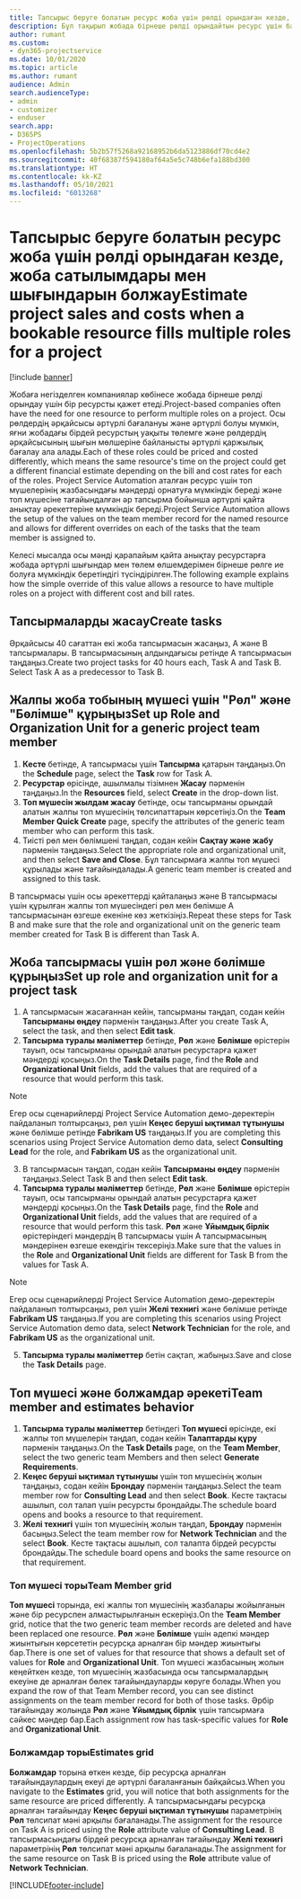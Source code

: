 ```yaml
---
title: Тапсырыс беруге болатын ресурс жоба үшін рөлді орындаған кезде, жоба сатылымдары мен шығындарын болжау
description: Бұл тақырып жобада бірнеше рөлді орындайтын ресурс үшін баға мен шығындарды қолдау үшін баға өлшемдерін пайдалану жолы туралы ақпаратты қамтиды.
author: rumant
ms.custom:
- dyn365-projectservice
ms.date: 10/01/2020
ms.topic: article
ms.author: rumant
audience: Admin
search.audienceType:
- admin
- customizer
- enduser
search.app:
- D365PS
- ProjectOperations
ms.openlocfilehash: 5b2b57f5268a92168952b6da5123886df70cd4e2
ms.sourcegitcommit: 40f68387f594180af64a5e5c748b6efa188bd300
ms.translationtype: HT
ms.contentlocale: kk-KZ
ms.lasthandoff: 05/10/2021
ms.locfileid: "6013268"
---
```

# <a name="estimate-project-sales-and-costs-when-a-bookable-resource-fills-multiple-roles-for-a-project"></a><span data-ttu-id="be1a9-103">Тапсырыс беруге болатын ресурс жоба үшін рөлді орындаған кезде, жоба сатылымдары мен шығындарын болжау</span><span class="sxs-lookup"><span data-stu-id="be1a9-103">Estimate project sales and costs when a bookable resource fills multiple roles for a project</span></span> 

[!include [banner](../includes/psa-now-project-operations.md)]

<span data-ttu-id="be1a9-104">Жобаға негізделген компаниялар көбінесе жобада бірнеше рөлді орындау үшін бір ресурсты қажет етеді.</span><span class="sxs-lookup"><span data-stu-id="be1a9-104">Project-based companies often have the need for one resource to perform multiple roles on a project.</span></span> <span data-ttu-id="be1a9-105">Осы рөлдердің әрқайсысы әртүрлі бағалануы және әртүрлі болуы мүмкін, яғни жобадағы бірдей ресурстың уақыты төлемге және рөлдердің әрқайсысының шығын мөлшеріне байланысты әртүрлі қаржылық бағалау ала алады.</span><span class="sxs-lookup"><span data-stu-id="be1a9-105">Each of these roles could be priced and costed differently, which means the same resource's time on the project could get a different financial estimate depending on the bill and cost rates for each of the roles.</span></span> <span data-ttu-id="be1a9-106">Project Service Automation аталған ресурс үшін топ мүшелерінің жазбасындағы мәндерді орнатуға мүмкіндік береді және топ мүшесіне тағайындалған әр тапсырма бойынша әртүрлі қайта анықтау әрекеттеріне мүмкіндік береді.</span><span class="sxs-lookup"><span data-stu-id="be1a9-106">Project Service Automation allows the setup of the values on the team member record for the named resource and allows for different overrides on each of the tasks that the team member is assigned to.</span></span>

<span data-ttu-id="be1a9-107">Келесі мысалда осы мәнді қарапайым қайта анықтау ресурстарға жобада әртүрлі шығындар мен төлем өлшемдерімен бірнеше рөлге ие болуға мүмкіндік беретіндігі түсіндірілген.</span><span class="sxs-lookup"><span data-stu-id="be1a9-107">The following example  explains how the simple override of this value allows a resource to have multiple roles on a project with different cost and bill rates.</span></span>

## <a name="create-tasks"></a><span data-ttu-id="be1a9-108">Тапсырмаларды жасау</span><span class="sxs-lookup"><span data-stu-id="be1a9-108">Create tasks</span></span>
<span data-ttu-id="be1a9-109">Әрқайсысы 40 сағаттан екі жоба тапсырмасын жасаңыз, А және В тапсырмалары. В тапсырмасының алдындағысы ретінде А тапсырмасын таңдаңыз.</span><span class="sxs-lookup"><span data-stu-id="be1a9-109">Create two project tasks for 40 hours each, Task A and Task B. Select Task A as a predecessor to Task B.</span></span>

## <a name="set-up-role-and-organization-unit-for-a-generic-project-team-member"></a><span data-ttu-id="be1a9-110">Жалпы жоба тобының мүшесі үшін "Рөл" және "Бөлімше" құрыңыз</span><span class="sxs-lookup"><span data-stu-id="be1a9-110">Set up Role and Organization Unit for a generic project team member</span></span>

1. <span data-ttu-id="be1a9-111">**Кесте** бетінде, А тапсырмасы үшін **Тапсырма** қатарын таңдаңыз.</span><span class="sxs-lookup"><span data-stu-id="be1a9-111">On the **Schedule** page, select the **Task** row for Task A.</span></span> 
2. <span data-ttu-id="be1a9-112">**Ресурстар** өрісінде, ашылмалы тізімнен **Жасау** пәрменін таңдаңыз.</span><span class="sxs-lookup"><span data-stu-id="be1a9-112">In the **Resources** field, select **Create** in the drop-down list.</span></span>
3. <span data-ttu-id="be1a9-113">**Топ мүшесін жылдам жасау** бетінде, осы тапсырманы орындай алатын жалпы топ мүшесінің төлсипаттарын көрсетіңіз.</span><span class="sxs-lookup"><span data-stu-id="be1a9-113">On the **Team Member Quick Create** page, specify the attributes of the generic team member who can perform this task.</span></span>
4. <span data-ttu-id="be1a9-114">Тиісті рөл мен бөлімшені таңдап, содан кейін **Сақтау және жабу** пәрменін таңдаңыз.</span><span class="sxs-lookup"><span data-stu-id="be1a9-114">Select the appropriate role and organizational unit, and then select **Save and Close**.</span></span> <span data-ttu-id="be1a9-115">Бұл тапсырмаға жалпы топ мүшесі құрылады және тағайындалады.</span><span class="sxs-lookup"><span data-stu-id="be1a9-115">A generic team member is created and assigned to this task.</span></span> 

<span data-ttu-id="be1a9-116">В тапсырмасы үшін осы әрекеттерді қайталаңыз және В тапсырмасы үшін құрылған жалпы топ мүшесіндегі рөл мен бөлімше А тапсырмасынан өзгеше екеніне көз жеткізіңіз.</span><span class="sxs-lookup"><span data-stu-id="be1a9-116">Repeat these steps for Task B and make sure that the role and organizational unit on the generic team member created for Task B is different than Task A.</span></span> 

## <a name="set-up-role-and-organization-unit-for-a-project-task"></a><span data-ttu-id="be1a9-117">Жоба тапсырмасы үшін рөл және бөлімше құрыңыз</span><span class="sxs-lookup"><span data-stu-id="be1a9-117">Set up role and organization unit for a project task</span></span>

1. <span data-ttu-id="be1a9-118">А тапсырмасын жасағаннан кейін, тапсырманы таңдап, содан кейін **Тапсырманы өңдеу** пәрменін таңдаңыз.</span><span class="sxs-lookup"><span data-stu-id="be1a9-118">After you create Task A, select the task, and then select **Edit task**.</span></span>
2. <span data-ttu-id="be1a9-119">**Тапсырма туралы мәліметтер** бетінде, **Рөл** және **Бөлімше** өрістерін тауып, осы тапсырманы орындай алатын ресурстарға қажет мәндерді қосыңыз.</span><span class="sxs-lookup"><span data-stu-id="be1a9-119">On the **Task Details** page, find the **Role** and **Organizational Unit** fields, add the values that are required of a resource that would perform this task.</span></span> 

  > [!NOTE]
  > <span data-ttu-id="be1a9-120">Егер осы сценарийлерді Project Service Automation демо-деректерін пайдаланып толтырсаңыз, рөл үшін **Кеңес беруші ықтимал тұтынушы** және бөлімше ретінде **Fabrikam US** таңдаңыз.</span><span class="sxs-lookup"><span data-stu-id="be1a9-120">If you are completing this scenarios using Project Service Automation demo data, select **Consulting Lead** for the role, and **Fabrikam US** as the organizational unit.</span></span>

3. <span data-ttu-id="be1a9-121">В тапсырмасын таңдап, содан кейін **Тапсырманы өңдеу** пәрменін таңдаңыз.</span><span class="sxs-lookup"><span data-stu-id="be1a9-121">Select Task B and then select **Edit task**.</span></span>
4. <span data-ttu-id="be1a9-122">**Тапсырма туралы мәліметтер** бетінде, **Рөл** және **Бөлімше** өрістерін тауып, осы тапсырманы орындай алатын ресурстарға қажет мәндерді қосыңыз.</span><span class="sxs-lookup"><span data-stu-id="be1a9-122">On the **Task Details** page, find the **Role** and **Organizational Unit** fields, add the values that are required of a resource that would perform this task.</span></span> <span data-ttu-id="be1a9-123">**Рөл** және **Ұйымдық бірлік** өрістеріндегі мәндердің B тапсырмасы үшін А тапсырмасының мәндерінен өзгеше екендігін тексеріңіз.</span><span class="sxs-lookup"><span data-stu-id="be1a9-123">Make sure that the values in the **Role** and **Organizational Unit** fields are different for Task B from the values for Task A.</span></span> 

  > [!NOTE]
  > <span data-ttu-id="be1a9-124">Егер осы сценарийлерді Project Service Automation демо-деректерін пайдаланып толтырсаңыз, рөл үшін **Желі технигі** және бөлімше ретінде **Fabrikam US** таңдаңыз.</span><span class="sxs-lookup"><span data-stu-id="be1a9-124">If you are completing this scenarios using Project Service Automation demo data, select **Network Technician** for the role, and **Fabrikam US** as the organizational unit.</span></span>

5. <span data-ttu-id="be1a9-125">**Тапсырма туралы мәліметтер** бетін сақтап, жабыңыз.</span><span class="sxs-lookup"><span data-stu-id="be1a9-125">Save and close the **Task Details** page.</span></span> 

## <a name="team-member-and-estimates-behavior"></a><span data-ttu-id="be1a9-126">Топ мүшесі және болжамдар әрекеті</span><span class="sxs-lookup"><span data-stu-id="be1a9-126">Team member and estimates behavior</span></span> 

1. <span data-ttu-id="be1a9-127">**Тапсырма туралы мәліметтер** бетіндегі **Топ мүшесі** өрісінде, екі жалпы топ мүшелерін таңдап, содан кейін **Талаптарды құру** пәрменін таңдаңыз.</span><span class="sxs-lookup"><span data-stu-id="be1a9-127">On the **Task Details** page, on the **Team Member**, select the two generic team Members and then select **Generate Requirements**.</span></span> 
2. <span data-ttu-id="be1a9-128">**Кеңес беруші ықтимал тұтынушы** үшін топ мүшесінің жолын таңдаңыз, содан кейін **Брондау** пәрменін таңдаңыз.</span><span class="sxs-lookup"><span data-stu-id="be1a9-128">Select the team member row for **Consulting Lead** and then select **Book**.</span></span> <span data-ttu-id="be1a9-129">Кесте тақтасы ашылып, сол талап үшін ресурсты брондайды.</span><span class="sxs-lookup"><span data-stu-id="be1a9-129">The schedule board opens and books a resource to that requirement.</span></span>
3. <span data-ttu-id="be1a9-130">**Желі технигі** үшін топ мүшесінің жолын таңдап, **Брондау** пәрменін басыңыз.</span><span class="sxs-lookup"><span data-stu-id="be1a9-130">Select the team member row for **Network Technician** and the select **Book**.</span></span> <span data-ttu-id="be1a9-131">Кесте тақтасы ашылып, сол талапта бірдей ресурсты брондайды.</span><span class="sxs-lookup"><span data-stu-id="be1a9-131">The schedule board opens and books the same resource on that requirement.</span></span>

### <a name="team-member-grid"></a><span data-ttu-id="be1a9-132">Топ мүшесі торы</span><span class="sxs-lookup"><span data-stu-id="be1a9-132">Team Member grid</span></span> 
<span data-ttu-id="be1a9-133">**Топ мүшесі** торында, екі жалпы топ мүшесінің жазбалары жойылғанын және бір ресурспен алмастырылғанын ескеріңіз.</span><span class="sxs-lookup"><span data-stu-id="be1a9-133">On the **Team Member** grid, notice that the two generic team member records are deleted and have been replaced one resource.</span></span> <span data-ttu-id="be1a9-134">**Рөл** және **Бөлімше** үшін әдепкі мәндер жиынтығын көрсететін ресурсқа арналған бір мәндер жиынтығы бар.</span><span class="sxs-lookup"><span data-stu-id="be1a9-134">There is one set of values for that resource that shows a default set of values for **Role** and **Organizational Unit**.</span></span>
<span data-ttu-id="be1a9-135">Топ мүшесі жазбасының жолын кеңейткен кезде, топ мүшесінің жазбасында осы тапсырмалардың екеуіне де арналған бөлек тағайындауларды көруге болады.</span><span class="sxs-lookup"><span data-stu-id="be1a9-135">When you expand the row of that Team Member record, you can see distinct assignments on the team member record for both of those tasks.</span></span> <span data-ttu-id="be1a9-136">Әрбір тағайындау жолында **Рөл** және **Ұйымдық бірлік** үшін тапсырмаға сәйкес мәндер бар.</span><span class="sxs-lookup"><span data-stu-id="be1a9-136">Each assignment row has task-specific values for **Role** and **Organizational Unit**.</span></span> 

### <a name="estimates-grid"></a><span data-ttu-id="be1a9-137">Болжамдар торы</span><span class="sxs-lookup"><span data-stu-id="be1a9-137">Estimates grid</span></span> 
<span data-ttu-id="be1a9-138">**Болжамдар** торына өткен кезде, бір ресурсқа арналған тағайындаулардың екеуі де әртүрлі бағаланғанын байқайсыз.</span><span class="sxs-lookup"><span data-stu-id="be1a9-138">When you navigate to the **Estimates** grid, you will notice that both assignments for the same resource are priced differently.</span></span>
<span data-ttu-id="be1a9-139">А тапсырмасындағы ресурсқа арналған тағайындау **Кеңес беруші ықтимал тұтынушы** параметрінің **Рөл** төлсипат мәні арқылы бағаланады.</span><span class="sxs-lookup"><span data-stu-id="be1a9-139">The assignment for the resource on Task A is priced using the **Role** attribute value of **Consulting Lead**.</span></span> <span data-ttu-id="be1a9-140">В тапсырмасындағы бірдей ресурсқа арналған тағайындау **Желі технигі** параметрінің **Рөл** төлсипат мәні арқылы бағаланады.</span><span class="sxs-lookup"><span data-stu-id="be1a9-140">The assignment for the same resource on Task B is priced using the **Role** attribute value of **Network Technician**.</span></span>



[!INCLUDE[footer-include](../includes/footer-banner.md)]